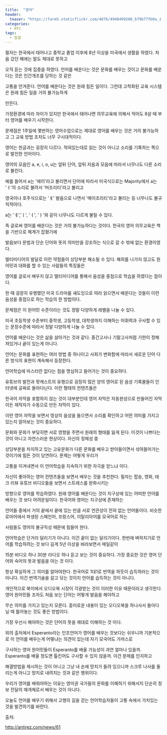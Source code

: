 ```yaml
---
title:  "영어"
header:
  teaser: "https://farm5.staticflickr.com/4076/4940499208_b79b77fb0a_z.jpg"
categories: 
  - etc
tags:
  - 잡설
---
```

  
   필자는 한국에서 태어나고 중학교 졸업 이후에 8년 이상을 미국에서 생활을 하였다. 처음 갔던 해에는 말도 제대로 못하고
   
 오직 듣는 것에 집중을 하였다. 언어를 배운다는 것은 문화를 배우는 것이고 문화를 배운다는 것은 인간개조를 당하는 것 같은
 
 고통을 안겨준다. 언어를 배운다는 것은 원래 힘든 일이다. 그런데 고착화된 교육 시스템은 원래 힘든 일을 거의 불가능하게
 
 만든다.
   
   가정환경에 따라 차이가 있지만 한국에서 태어나면 의무교육에 의해서 적어도 8살 때 부터 영어를 배우기 시작한다.
 
 문제점은 1주일에 몇번하는 영어수업으로는 제대로 영어를 배우는 것은 거의 불가능하고 그 교육 방법 조차도 너무 구시대적이다.
 
 영어는 한글과는 굉장히 다르다. 적혀있는데로 읽는 것이 아니고 소리를 기록하는 쪽으로 발전한 언어이다.
 
  영어의 모음인 a, e, i, o, u는 앞뒤 단어, 앞뒤 자음과 모음에 따라서 너무나도 다른 소리로 불린다.
  
 예를 들어서 a는 '에이'라고 불리면서 단어에 따라서 미국식으로는 Majority에서 a는 'ㅓ'의 소리로 불려서 '머조리티'라고 불리고
 
 영국이나 호주식으로는 'ㅔ' 발음으로 나면서 '메이조리티'라고 불리는 등 너무나도 불규칙적이다.
 
 a는 'ㅔ','ㅣ', 'ㅓ', 'ㅏ'와 같이 너무나도 다르게 불릴 수 있다.
 
  즉 글로써 영어를 배운다는 것은 거의 불가능하다는 것이다. 한국의 영어 의무교육은 책을 기반으로 체계가 잡혔기에
  
 발음보다 문법과 단순 단어와 뜻의 의미만을 강조하는 식으로 갈 수 밖에 없는 환경이였다.
 
  멀티미디어의 발달로 이런 약점들이 상당부분 해소될 수 있다. 해외를 나가지 않고도 원어민과 대화를 할 수 있는 사람들의 특징들은
  
 영어를 글로서 배우지 않고 멀티미디어를 통해서 음성을 중점으로 학습을 하였다는 점이다.
 
  한 때 굉장히 유행했던 미국 드라마를 섀도잉으로 따라 읽으면서 배운다는 것들이 이런 음성을 중점으로 하는 학습의 한 방법이다.
  
 문제점은 이 원어민 수준이라는 것도 정말 다양하게 레벨을 나눌 수 있다.
 
  미국 초등학생 수준부터 중학생, 고등학생, 대학생까지 이해하는 어휘력과 구사할 수 있는 문장수준에 따라서 정말 다양하게 나눌 수 있다.
  
 언어를 배운다는 것은 삶을 살아가는 것과 같다. 중간고사나 기말고사처럼 기한이 정해져있거나 끝이 있는게 아니다.
 
 언어는 문화를 표현하는 여러 방법 중 하나이고 사회가 변화함에 따라서 새로운 단어 다른 방식의 표현이 계속해서 등장한다.
 
 언어학습에 마스터란 없다는 점을 명심하고 들어가는 것이 중요하다.
 
  유튜브의 발전과 팟캐스트의 유행으로 굉장히 많은 양의 영어로 된 음성 기록물들이 인터넷에 공짜로 돌아다닌다. 이런 형태의 컨텐츠들은
  
한국어 자막을 포함하지 않는 것이 대부분인데 영어 자막은 자동완성으로 만들어진 자막이든 제작자가 수동으로 만든 자막이 있다.

이런 영어 자막을 보면서 영상의 음성을 들으면서 소리를 확인하고 어떤 의미를 가지고 있는지 알아보는 것이 중요하다.

  문화와 문화가 부딪히면 서로 영향을 주면서 원래의 형태를 잃게 된다. 이것이 나쁘다는 것이 아니고 자연스러운 현상이다. 자신의 정체성 중
  
상당부분을 차지하고 있는 고유문화가 다른 문화를 배우고 받아들이면서 섞여들어가는 것이기에 힘든 것이 당연하다. 문제는 어떻게 우리가

고통을 이겨내면서 이 언어학습을 지속하기 위한 자극을 얻느냐 이다.

  자신이 좋아하는 영어 컨텐츠들을 보면서 배우는 것을 추천한다. 필자는 팝송, 영화, 테크 리뷰 유튜브 비디오들을 보면서 스트레스를 완화시키는
  
방향으로 영어를 학습하였다. 원래 영어를 배운다는 것이 지구상에 있는 어떠한 언어를 배우는 것 보다 어려운일이다. 한국어와 영어는 지구상에 존재하는

언어들 중에서 거의 끝에서 끝에 있는 만큼 서로 연관성이 전혀 없는 언어들이다. 비슷한 로마어에서 파생된 스페인어, 프랑스어, 이탈리아어를 모국어로 하는

사람들도 영어의 불규칙성 때문에 힘들어 한다. 
  
  언어학습은 단거리 달리기가 아니다. 이건 끝이 없는 달리기이다. 한번에 벼락치기로 언어를 학습하려는 것 보다 길게 5년 이상을 바라보면서 매일같이
  
15분 비디오 하나 30분 라디오 하나 듣고 보는 것이 중요하다. 가장 중요한 것은 영어 단어와 숙어의 뜻과 발음을 아는 것 이다.

항상 확실하게 그 의미를 알아야한다. 한국어로 1대1로 번역을 하듯이 습득하라는 것이 아니다. 이건 번역기술을 갈고 닦는 것이지 언어를 습득하는 것이 아니다.

  개인적으로 북미에서 오디오북 시장이 각광받는 것이 이러한 이유 때문이라고 생각한다. 영어 원어민들 조차도 처음 보는 단어는 어떻게 발음을 해야하고
  
무슨 의미를 가지고 있는지 모른다. 흥미로운 내용이 있는 오디오북을 하나사서 돌아다닐 때 틀어놓는 것도 좋은 방법이다. 

  가장 우선시 해야하는 것은 단어의 뜻을 제대로 이해하는 것 이다.
  
  
  위의 출처에서 Esperanto라는 인조언어가 영어를 배우는 것보다는 쉬우니까 기본적으로 이 언어를 배우는게 어떻냐는 의견이 있는데 자기 모국어도 가까스로
  
구사하는 영어 원어민들이 Esperanto를 배울 가능성이 과연 얼마나 있을까. Esperanto를 배울 정도면 톨킨어도 구사할 수 있지 않을까. 이건 문제를 인지하고

해결방법을 제시하는 것이 아니고 그냥 내 손에 망치가 들려 있으니까 스크루 나사를 돌리는게 아니고 망치로 내려치는 것과 같은 행위이다.

우리가 영어를 배워야하는 이유는 영미권 국가들의 문화를 이해하기 위해서지 단순히 정보 전달의 매개체로서 배우는 것이 아니다.

  
  
  오늘도 언어를 배우기 위해서 고행의 길을 걷는 언어학습자들이 고통 속에서 가치있는 것을 발견하기를 바란다.

   
  
출처: 

http://antirez.com/news/61